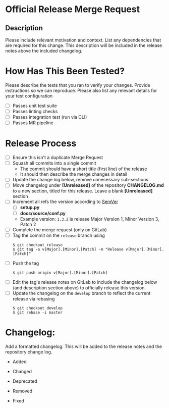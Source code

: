 # Official Release Merge Request

## Description

Please include relevant motivation and context. List any dependencies that are required for this change. This description will be included in the release notes above the included changelog.

# How Has This Been Tested?

Please describe the tests that you ran to verify your changes. Provide instructions so we can reproduce. Please also list any relevant details for your test configuration

  - [ ] Passes unit test suite
  - [ ] Passes linting checks
  - [ ] Passes integration test (run via CLI)
  - [ ] Passes MR pipeline

# Release Process

- [ ] Ensure this isn't a duplicate Merge Request
- [ ] Squash all commits into a single commit
    - The commit should have a short title (first line) of the release
    - It should then describe the merge changes in detail
- [ ] Update the change log below, remove unnecessary sub-sections
- [ ] Move changelog under __[Unreleased]__ of the repository **CHANGELOG.md** to a new section, titled for this release. Leave a blank __[Unreleased]__ section
- [ ] Increment all refs the version according to [SemVer](https://semver.org/spec/v2.0.0.html)
    - [ ] **setup.py**
    - [ ] **docs/source/conf.py**
    - Example version: `1.3.2` is release Major Version 1, Minor Version 3, Patch 2
- [ ] Complete the merge request (only on GitLab)
- [ ] Tag the commit on the `release` branch using
    ```shell
    $ git checkout release
    $ git tag -a v[Major].[Minor].[Patch] -m "Release v[Major].[Minor].[Patch]"
    ```
- [ ] Push the tag
    ```shell
    $ git push origin v[Major].[Minor].[Patch]
    ```
- [ ] Edit the tag's release notes on GitLab to include the changelog below (and description section above) to officially release this version.
- [ ] Update the changelog on the `develop` branch to reflect the current release via rebasing
    ```shell
    $ git checkout develop
    $ git rebase -i master
    ```

# Changelog:

Add a formatted changelog. This will be added to the release notes and the repository change log.

- Added

- Changed

- Deprecated

- Removed

- Fixed
